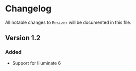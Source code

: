 # Changelog

All notable changes to `Resizer` will be documented in this file.

## Version 1.2

### Added
- Support for Illuminate 6

